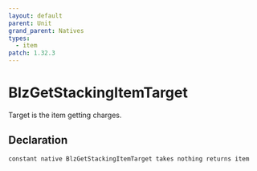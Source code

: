 ```yaml
---
layout: default
parent: Unit
grand_parent: Natives
types:
  - item
patch: 1.32.3
---
```


# BlzGetStackingItemTarget
Target is the item getting charges.

## Declaration

```
constant native BlzGetStackingItemTarget takes nothing returns item
```